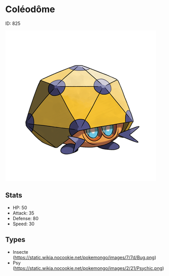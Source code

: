 # Coléodôme


ID: 825

![](https://raw.githubusercontent.com/PokeAPI/sprites/master/sprites/pokemon/other/official-artwork/825.png "Coléodôme")

## Stats


 - HP: 50
 - Attack: 35
 - Defense: 80
 - Speed: 30

## Types


 - Insecte (https://static.wikia.nocookie.net/pokemongo/images/7/7d/Bug.png)
 - Psy (https://static.wikia.nocookie.net/pokemongo/images/2/21/Psychic.png)
